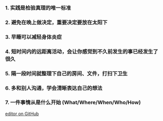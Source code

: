 ### 1. 实践是检验真理的唯一标准
### 2. 避免在晚上做决定，重要决定要放在太阳下
### 3. 早睡可以减轻身体炎症
### 4. 短时间内的远距离活动，会让你感觉到不久前发生的事已经发生了很久
### 5. 隔一段时间就整理下自己的房间、文件，打扫下卫生
### 6. 多和别人沟通，学会清晰表达自己的想法
### 7. 一件事情从是什么开始 (What/Where/When/Who/How)

[editor on GitHub](https://github.com/vioulo/What-i-experienced/edit/main/docs/index.md)
